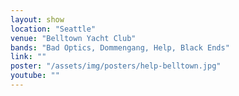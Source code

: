 ```yaml
---
layout: show
location: "Seattle"
venue: "Belltown Yacht Club"
bands: "Bad Optics, Dommengang, Help, Black Ends"
link: ""
poster: "/assets/img/posters/help-belltown.jpg"
youtube: ""
---
```




